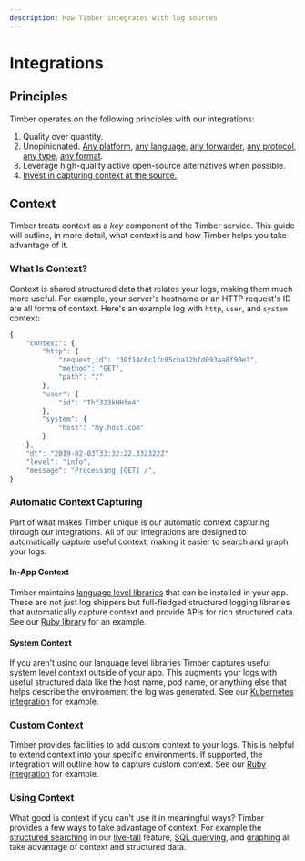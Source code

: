 ```yaml
---
description: How Timber integrates with log sources
---
```


# Integrations

## Principles

Timber operates on the following principles with our integrations:

1. Quality over quantity.
2. Unopinionated. [Any platform](../setup/platforms/), [any language](../setup/languages/), [any forwarder](../setup/log-forwarders/), [any protocol](../setup/protocols/), [any type](../setup/protocols/http/#accepted-content-types), [any format](log-processing.md#log-formats).
3. Leverage high-quality active open-source alternatives when possible.
4. [Invest in capturing context at the source.](integration-philosophy.md#context)

## Context

Timber treats context as a _key_ component of the Timber service. This guide will outline, in more detail, what context is and how Timber helps you take advantage of it.

### What Is Context?

Context is shared structured data that relates your logs, making them much more useful. For example, your server's hostname or an HTTP request's ID are all forms of context. Here's an example log with `http`, `user`, and `system` context:

```javascript
{
    "context": {
        "http": {
            "request_id": "30f14c6c1fc85cba12bfd093aa8f90e3",
            "method": "GET",
            "path": "/"
        },
        "user": {
            "id": "Thf323kHHfe4"
        },
        "system": {
            "host": "my.host.com"
        }
    },
    "dt": "2019-02-03T33:32:22.332322Z"
    "level": "info",
    "message": "Processing [GET] /",
}
```

### Automatic Context Capturing

Part of what makes Timber unique is our automatic context capturing through our integrations. All of our integrations are designed to automatically capture useful context, making it easier to search and graph your logs.

#### In-App Context

Timber maintains [language level libraries](../setup/languages/) that can be installed in your app. These are not just log shippers but full-fledged structured logging libraries that automatically capture context and provide APIs for rich structured data. See our [Ruby library](../setup/languages/ruby/#automatic-context) for an example.

#### System Context

If you aren't using our language level libraries Timber captures useful system level context outside of your app. This augments your logs with useful structured data like the host name, pod name, or anything else that helps describe the environment the log was generated. See our [Kubernetes integration](../setup/platforms/kubernetes.md#automatic-context) for example.

### Custom Context

Timber provides facilities to add custom context to your logs. This is helpful to extend context into your specific environments. If supported, the integration will outline how to capture custom context. See our [Ruby integration](../setup/languages/ruby/#setting-context) for example.

### Using Context

What good is context if you can't use it in meaningful ways? Timber provides a few ways to take advantage of context. For example the [structured searching](../usage/live-tailing.md#query-syntax) in our [live-tail](../usage/live-tailing.md) feature, [SQL querying](../usage/sql-querying.md), and [graphing](../usage/graphing.md) all take advantage of context and structured data.







